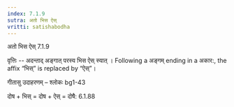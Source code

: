```yaml
---
index: 7.1.9
sutra: अतो भिस ऐस्
vritti: satishabodha
---
```



 अतो भिस ऐस् 7.1.9 


वृत्तिः -- अदन्ताद् अङ्गात् परस्य भिस ऐस् स्यात् । Following a अङ्गम् ending in a अकार:, the affix “भिस्” is replaced by “ऐस्”। 


गीतासु उदाहरणम् – श्लोकः bg1-43 


दोष + भिस् = दोष + ऐस् = दोषै: 6.1.88 


